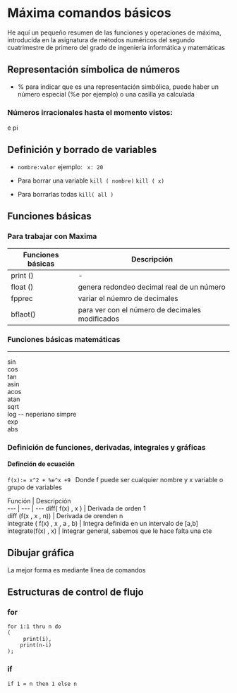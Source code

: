 # Máxima comandos básicos  
He aquí un pequeño resumen de las funciones y operaciones de máxima, introducida en la asignatura de métodos numéricos del segundo cuatrimestre de primero del grado de ingeniería informática y matemáticas  
## Representación símbolica de números  
- % para indicar que es una representación simbólica, puede haber un número especial (%e por ejemplo) o una casilla ya calculada  

### Números irracionales hasta el momento vistos: 
e 
pi

## Definición y borrado de variables
- `nombre:valor`
ejemplo: ` x: 20`

- Para borrar una variable ` kill ( nombre) ` `kill ( x) `
- Para borrarlas todas `kill( all )`


## Funciones básicas 
### Para trabajar con Maxima 

Funciones básicas  | Descripción  
--- | ---
print ()  | -   
float () | genera redondeo decimal real de un número  
fpprec | variar el núemro de decimales  
bflaot() | para ver con el número de decimales modificados    

### Funciones básicas matemáticas 
--- 
sin   
cos  
tan  
asin  
acos  
atan  
sqrt  
log   -- neperiano simpre  
exp   
abs   
### Definición de funciones, derivadas, integrales y gráficas   

#### Definción de ecuación 
`f(x):= x^2 + %e^x +9 ` Donde f puede ser cualquier nombre y x variable o grupo de variables   

Función     | Descripción  
--- | ---   | ---
diff( f(x) , x ) | Derivada de orden 1  
diff (f(x , x , n)) | Derivada de orenden n   
integrate ( f(x) , x , a , b)  | Integra definida en un intervalo de [a,b]  
integrate(f(x) , x)  | Integrar general, sabemos que le hace falta una cte  


## Dibujar gráfica  
La mejor forma es mediante línea de comandos




## Estructuras de control de flujo  
### for  
```
for i:1 thru n do
(
     print(i),
    print(n-i)
);

```

### if   

```
if 1 = n then 1 else n
```
